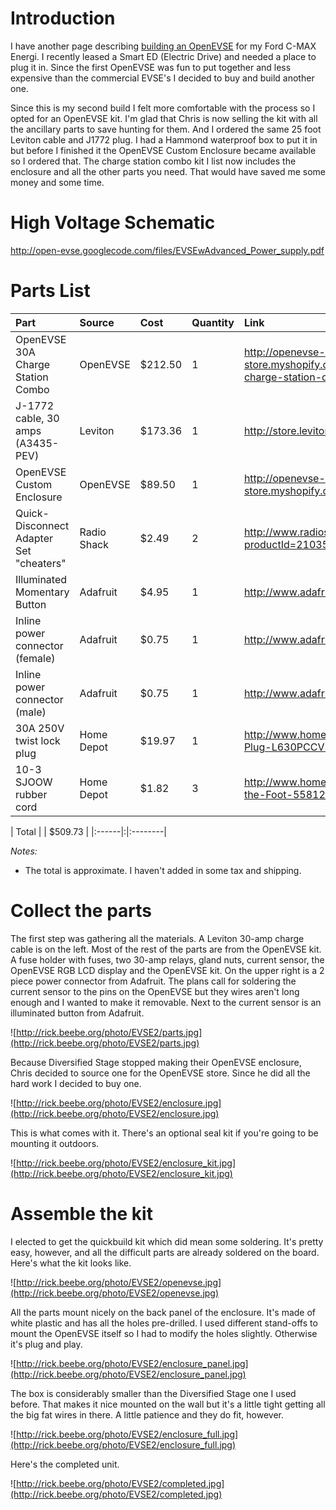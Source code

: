 # Introduction #
I have another page describing [building an OpenEVSE](EVSE_by_rbeebe.md) for my Ford C-MAX Energi. I recently leased a Smart ED (Electric Drive) and needed a place to plug it in. Since the first OpenEVSE was fun to put together and less expensive than the commercial EVSE's I decided to buy and build another one.

Since this is my second build I felt more comfortable with the process so I opted for an OpenEVSE kit. I'm glad that Chris is now selling the kit with all the ancillary parts to save hunting for them. And I ordered the same 25 foot Leviton cable and J1772 plug. I had a Hammond waterproof box to put it in but before I finished it the OpenEVSE Custom Enclosure became available so I ordered that. The charge station combo kit I list now includes the enclosure and all the other parts you need. That would have saved me some money and some time.

# High Voltage Schematic #
http://open-evse.googlecode.com/files/EVSEwAdvanced_Power_supply.pdf


# Parts List #
| **Part** | **Source** | **Cost** | **Quantity** | **Link** |
|:---------|:-----------|:---------|:-------------|:---------|
| OpenEVSE 30A Charge Station Combo | OpenEVSE   | $212.50  | 1            | http://openevse-store.myshopify.com/collections/frontpage/products/openevse-30a-charge-station-combo |
| J-1772 cable, 30 amps (A3435-PEV) | Leviton    |   $173.36  | 1            | http://store.leviton.com/dp/B00912OT00#.UD18QGjEV68 |
| OpenEVSE Custom Enclosure | OpenEVSE   | $89.50   | 1            | http://openevse-store.myshopify.com/collections/frontpage/products/custom-enclosure |
| Quick-Disconnect Adapter Set "cheaters" | Radio Shack | $2.49    | 2            | http://www.radioshack.com/product/index.jsp?productId=2103503&filterName=Cable+type&filterValue=Quick+disconnects |
| Illuminated Momentary Button | Adafruit   | $4.95    | 1            | http://www.adafruit.com/products/481|
| Inline power connector (female) | Adafruit   | $0.75    | 1            | http://www.adafruit.com/products/318|
| Inline power connector (male) | Adafruit   | $0.75    | 1            | http://www.adafruit.com/products/310|
| 30A 250V twist lock plug | Home Depot | $19.97   | 1            | http://www.homedepot.com/p/Pass-Seymour-30-Amp-250-Volt-Locking-Plug-L630PCCV3/100114938 |
| 10-3 SJOOW rubber cord | Home Depot | $1.82    | 3            | http://www.homedepot.com/p/Southwire-10-3-SJOOW-Black-300V-By-the-Foot-55812599/204633009 |

| Total | | $509.73 |
|:------|:|:--------|

_Notes:_

  * The total is approximate. I haven't added in some tax and shipping.

# Collect the parts #

The first step was gathering all the materials. A Leviton 30-amp charge cable is on the left. Most of the rest of the parts are from the OpenEVSE kit. A fuse holder with fuses, two 30-amp relays, gland nuts, current sensor, the OpenEVSE RGB LCD display and the OpenEVSE kit. On the upper right is a 2 piece power connector from Adafruit. The plans call for soldering the current sensor to the pins on the OpenEVSE but they wires aren't long enough and I wanted to make it removable. Next to the current sensor is an illuminated button from Adafruit.

![http://rick.beebe.org/photo/EVSE2/parts.jpg](http://rick.beebe.org/photo/EVSE2/parts.jpg)

Because Diversified Stage stopped making their OpenEVSE enclosure, Chris decided to source one for the OpenEVSE store. Since he did all the hard work I decided to buy one.

![http://rick.beebe.org/photo/EVSE2/enclosure.jpg](http://rick.beebe.org/photo/EVSE2/enclosure.jpg)

This is what comes with it. There's an optional seal kit if you're going to be mounting it outdoors.

![http://rick.beebe.org/photo/EVSE2/enclosure_kit.jpg](http://rick.beebe.org/photo/EVSE2/enclosure_kit.jpg)

# Assemble the kit #

I elected to get the quickbuild kit which did mean some soldering. It's pretty easy, however, and all the difficult parts are already soldered on the board. Here's what the kit looks like.

![http://rick.beebe.org/photo/EVSE2/openevse.jpg](http://rick.beebe.org/photo/EVSE2/openevse.jpg)

All the parts mount nicely on the back panel of the enclosure. It's made of white plastic and has all the holes pre-drilled. I used different stand-offs to mount the OpenEVSE itself so I had to modify the holes slightly. Otherwise it's plug and play.

![http://rick.beebe.org/photo/EVSE2/enclosure_panel.jpg](http://rick.beebe.org/photo/EVSE2/enclosure_panel.jpg)

The box is considerably smaller than the Diversified Stage one I used before. That makes it nice mounted on the wall but it's a little tight getting all the big fat wires in there. A little patience and they do fit, however.

![http://rick.beebe.org/photo/EVSE2/enclosure_full.jpg](http://rick.beebe.org/photo/EVSE2/enclosure_full.jpg)

Here's the completed unit.

![http://rick.beebe.org/photo/EVSE2/completed.jpg](http://rick.beebe.org/photo/EVSE2/completed.jpg)